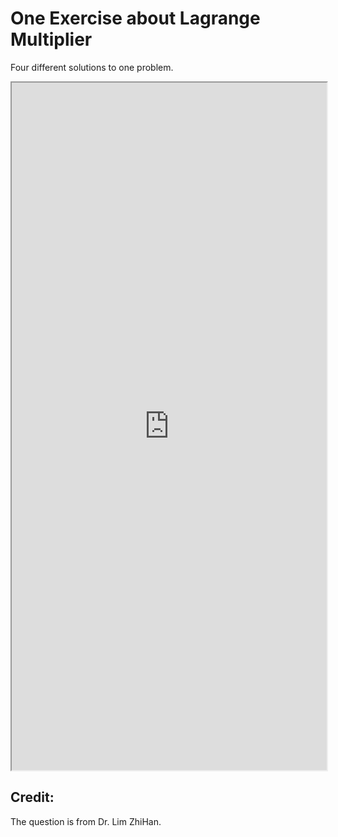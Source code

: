# One Exercise about Lagrange Multiplier

Four different solutions to one problem.

<!--more-->

<iframe src="https://linn-guo.github.io/pdf/Exs_on_Lagrange_Multiplier_Method.pdf" height="1100px" width="100%"></iframe>

## Credit:
The question is from Dr. Lim ZhiHan.


